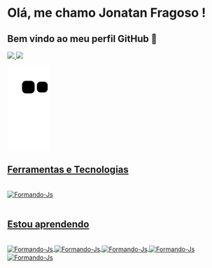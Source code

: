 # Olá, me chamo Jonatan Fragoso ! 
## Bem vindo ao meu perfil GitHub 👋

<!--
**johnbom1/johnbom1** is a ✨ _special_ ✨ repository because its `README.md` (this file) appears on your GitHub profile.

Here are some ideas to get you started:

- 🔭 Atualmente sou estudante de Sitemas de Informação (UFAC).
- 🌱 Atualmente estou aprendendo Angular e Java com Springboot para Back-end.
- 👯 Estou procurando colaborar em projetos de aplicações full stack.
- 🤔 Estou procurando ajuda com Java.
- 📫 Como entrar em contato comigo: jonatanfragoso@gmail.com
- ⚡ Curiosidade: Facinado por jogos online!
-->

<div>
<a href="https://github.com/johnbom1">
<img height="180em" src="https://github-readme-stats.vercel.app/api/top-langs/?username=johnbom1&layout=compact&langs_count=7&theme=dracula"/>
<img height="180em" src="https://github-readme-stats.vercel.app/api?username=johnbom1&show_icons=true&theme=dracula&include_all_commits=true&count_private=true"/>
</div>
          
![snake gif](https://github.com/Formandodev/Formandodev/blob/output/github-contribution-grid-snake.svg)

         
## Ferramentas e Tecnologias
<div>
<div style="display: inline_block"><br>
          

<img align="center" alt="Formando-Js" height="30" width="40"  src="https://cdn.jsdelivr.net/gh/devicons/devicon/icons/github/github-original.svg" />
          
</div>
</div>
</br>
          

## Estou aprendendo

<div>
<div style="display: inline_block"><br>

<img align="center" alt="Formando-Js" height="30" width="40"  src="https://cdn.jsdelivr.net/gh/devicons/devicon/icons/html5/html5-original.svg" />

<img align="center" alt="Formando-Js" height="30" width="40"  src="https://cdn.jsdelivr.net/gh/devicons/devicon/icons/angularjs/angularjs-original.svg" />

<img align="center" alt="Formando-Js" height="30" width="40"  src="https://cdn.jsdelivr.net/gh/devicons/devicon/icons/css3/css3-original.svg" />

<img align="center" alt="Formando-Js" height="30" width="40"  src="https://cdn.jsdelivr.net/gh/devicons/devicon/icons/java/java-original-wordmark.svg" />

<img align="center" alt="Formando-Js" height="30" width="40"  src="https://cdn.jsdelivr.net/gh/devicons/devicon/icons/spring/spring-original.svg" />
       
 </div>



          
